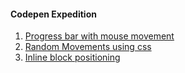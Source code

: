 #### Codepen Expedition
1. [Progress bar with mouse movement](https://github.com/vindecodex/mycodepen/tree/master/progress-bar-with-mouse-movement)
2. [Random Movements using css](https://github.com/vindecodex/mycodepen/tree/master/mouse-movements-css)
3. [Inline block positioning](https://github.com/vindecodex/mycodepen/tree/master/inline-block-positioning)
